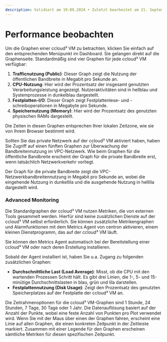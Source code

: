 ```yaml
---
description: Validiert am 19.09.2024 • Zuletzt bearbeitet am 21. September 2024
---
```


# Performance beobachten

Um die Graphen einer ccloud³ VM zu betrachten, klicken Sie einfach auf den entsprechenden Menüpunkt im Dashboard. Sie gelangen direkt auf die Graphenseite. Standardmäßig sind vier Graphen für jede ccloud³ VM verfügbar:

1. **Trafficnutzung (Public)**: Dieser Graph zeigt die Nutzung der öffentlichen Bandbreite in Megabit pro Sekunde an.&#x20;
2. **CPU-Nutzung**: Hier wird der Prozentsatz der insgesamt genutzten Verarbeitungsleistung angezeigt. Nutzeraktivitäten sind in hellblau und Systemprozesse in dunkelblau dargestellt.
3. **Festplatten-I/O**: Dieser Graph zeigt Festplattenlese- und -schreiboperationen in Megabyte pro Sekunde.
4. **Speichernutzung (Memory)**: Hier wird der Prozentsatz des genutzten physischen RAMs dargestellt.

Die Zeiten in diesen Graphen entsprechen Ihrer lokalen Zeitzone, wie sie von Ihrem Browser bestimmt wird.

Sollten Sie das private Netzwerk auf der ccloud³ VM aktiviert haben, haben Sie Zugriff auf einen fünften Graphen zur Überwachung der Bandbreitennutzung im VPC-Netzwerk. Wie beim Graphen für die öffentliche Bandbreite erscheint der Graph für die private Bandbreite erst, wenn tatsächlich Netzwerkverkehr vorliegt.&#x20;

Der Graph für die private Bandbreite zeigt die VPC-Netzwerkbandbreitennutzung in Megabit pro Sekunde an, wobei die eingehende Nutzung in dunkellila und die ausgehende Nutzung in helllila dargestellt wird.



### Advanced Monitoring

Die Standardgraphen der ccloud³ VM nutzen Metriken, die von externen Tools gesammelt werden. Hierfür sind keine zusätzlichen Dienste auf der ccloud³ VM selbst erforderlich. Sie können zusätzliche Metrikengraphen und Alarmfunktionen mit dem Metrics Agent von centron aktivieren, einem kleinen Dienstprogramm, das auf der ccloud³ VM läuft.

Sie können den Metrics Agent automatisch bei der Bereitstellung einer ccloud³ VM oder nach deren Erstellung installieren.

Sobald der Agent installiert ist, haben Sie u.a. Zugang zu folgenden zusätzlichen Graphen:

* **Durchschnittliche Last (Load Average)**: Misst, ob die CPU mit den wartenden Prozessen Schritt hält. Es gibt drei Linien, die 1-, 5- und 15-minütige Durchschnittslasten in blau, grün und lila darstellen.
* **Festplattennutzung (Disk Usage)**: Zeigt den Prozentsatz des genutzten Speicherplatzes auf der Festplatte der ccloud³ VM an.

Die Zeitrahmenoptionen für die ccloud³ VM-Graphen sind 1 Stunde, 24 Stunden, 7 Tage, 30 Tage oder 1 Jahr. Die Datenauflösung basiert auf der Anzahl der Punkte, wobei eine feste Anzahl von Punkten pro Plot verwendet wird. Wenn Sie mit der Maus über einen der Graphen fahren, erscheint eine Linie auf allen Graphen, die einen konkreten Zeitpunkt in der Zeitleiste markiert. Zusammen mit einer Legende für den Graphen erscheinen sämtliche Metriken für diesen spezifischen Zeitpunkt.
